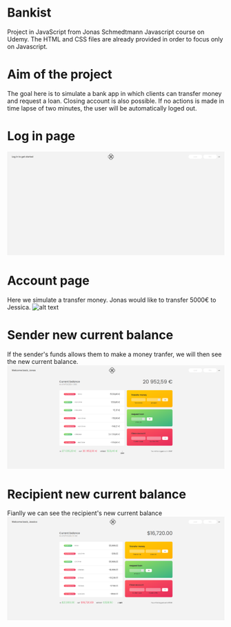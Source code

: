 # Bankist
Project in JavaScript from Jonas Schmedtmann Javascript course on Udemy. The HTML and CSS files are already provided in order to focus only on Javascript.

# Aim of the project
The goal here is to simulate a bank app in which clients can transfer money and request a loan.
Closing account is also possible. If no actions is made in time lapse of two minutes, the user will be automatically loged out.

# Log in page
![login page](login-page.png)

# Account page
Here we simulate a transfer money. Jonas would like to transfer 5000€ to Jessica.
![alt text](ask-transfer.png)

# Sender new current balance
If the sender's funds allows them to make a money tranfer, we will then see the new current balance.
![alt text](valid-transfer.png)

# Recipient new current balance
Fianlly we can see the recipient's new current balance 
![alt text](recipient-new-balance.png)
